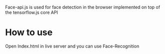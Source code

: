 Face-api.js is used for face detection in the browser implemented on top of the tensorflow.js core API
# How to use
Open Index.html in live server and you can use Face-Recognition

